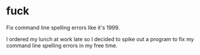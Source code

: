 # fuck
Fix command line spelling errors like it's 1999.

I ordered my lunch at work late so I decided to spike out a program to fix my command line spelling errors in my free time.
